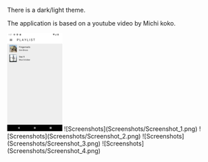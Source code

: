 There is a dark/light theme.

The application is based on a youtube video by Michi koko.

<img src="Screenshots/Screenshot_1.png" width="128"/>
![Screenshots](Screenshots/Screenshot_1.png)
![Screenshots](Screenshots/Screenshot_2.png)
![Screenshots](Screenshots/Screenshot_3.png)
![Screenshots](Screenshots/Screenshot_4.png)
